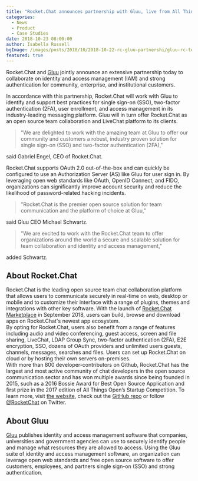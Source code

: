 ```yaml
---
title: "Rocket.Chat announces partnership with Gluu, live from All Things Open 2018"
categories:
  - News
  - Product
  - Case Studies
date: 2018-10-23 08:00:00
author: Isabella Russell
bgImage: /images/posts/2018/10/2018-10-22-rc-gluu-partnershi/gluu-rc-team-photo-cover.jpg
featured: true
---
```

Rocket.Chat and [Gluu](https://www.gluu.org/) jointly announce an extensive partnership today to collaborate on identity and access management (IAM) and strong authentication for community, enterprise, and institutional customers.

In accordance with this partnership, Rocket.Chat will work with Gluu to identify and support best practices for single sign-on (SSO), two-factor authentication (2FA), user enrollment, and access management in its industry-leading messaging platform. Gluu will in turn offer Rocket.Chat as an open source team collaboration and LiveChat platform to its clients.

> "We are delighted to work with the amazing team at Gluu to offer our community and customers a robust, industry proven solution for single sign-on (SSO) and two-factor authentication (2FA),"

said  Gabriel Engel, CEO of Rocket.Chat.

Rocket.Chat supports OAuth 2.0 out-of-the-box and can quickly be configured to use an Authorization Server (AS) like Gluu for user sign
in. By leveraging open web standards like OAuth, OpenID Connect, and FIDO, organizations can significantly improve account security and
reduce the likelihood of password-related hacking incidents.

> "Rocket.Chat is the premier open source solution for team communication and the platform of choice at Gluu,"

said Gluu CEO Michael Schwartz.

> "We are excited to work with the Rocket.Chat team to offer organizations around the world a secure and scalable solution for team collaboration and identity and access management,"

added Schwartz.

## About Rocket.Chat

Rocket.Chat is the leading open source team chat collaboration platform that allows users to communicate securely in real-time on web, desktop or mobile and to customize their interface with a range of plugins, themes and integrations with other key software. With the launch of [Rocket.Chat Marketplace](https://rocket.chat/2018/08/31/introducing-rocket-chat-marketplace/) in September 2018, users can build, browse and download apps on Rocket.Chat's newest app ecosystem.
<br/>By opting for Rocket.Chat, users also benefit from a range of features including audio and video conferencing, guest access, screen and file sharing, LiveChat, LDAP Group Sync, two-factor authentication (2FA), E2E encryption, SSO, dozens of OAuth providers and unlimited users guests, channels, messages, searches and files. Users can set up Rocket.Chat on cloud or by hosting their own servers on-premises.
<br/>With more than 800 developer-contributors on Github, Rocket.Chat has the largest and most active community of chat developers in the open source communication sector and has won multiple awards since being founded in 2015, such as a 2016 Bossie Award for Best Open Source Application and first prize in the 2017 edition of All Things Open’s Startup Competition.
To learn more, visit [the website](https://rocket.chat.com), check out the [GitHub repo](https://github.com/RocketChat/Rocket.Chat) or follow [@RocketChat](https://twitter.com/RocketChat) on Twitter.

##  About Gluu

[Gluu](https://www.gluu.org/) publishes identity and access management software that companies, universities and government agencies can use to securely identify people and manage what resources they are allowed to access. Using the Gluu suite of identity and access management software, an organization can leverage open web standards and free open source software to offer customers, employees, and partners single sign-on (SSO) and strong authentication.

